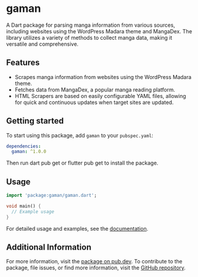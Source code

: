 # gaman

A Dart package for parsing manga information from various sources, including websites using the WordPress Madara theme and MangaDex. The library utilizes a variety of methods to collect manga data, making it versatile and comprehensive.

## Features

- Scrapes manga information from websites using the WordPress Madara theme.
- Fetches data from MangaDex, a popular manga reading platform.
- HTML Scrapers are based on easily configurable YAML files, allowing for quick and continuous updates when target sites are updated.

## Getting started

To start using this package, add `gaman` to your `pubspec.yaml`:

```yaml
dependencies:
  gaman: ^1.0.0
```

Then run dart pub get or flutter pub get to install the package.

## Usage

```dart
import 'package:gaman/gaman.dart';

void main() {
  // Example usage
}
```

For detailed usage and examples, see the [documentation]().

## Additional Information

For more information, visit the [package on pub.dev]().
To contribute to the package, file issues, or find more information, visit the [GitHub repository](https://github.com/hubble459/gaman).
